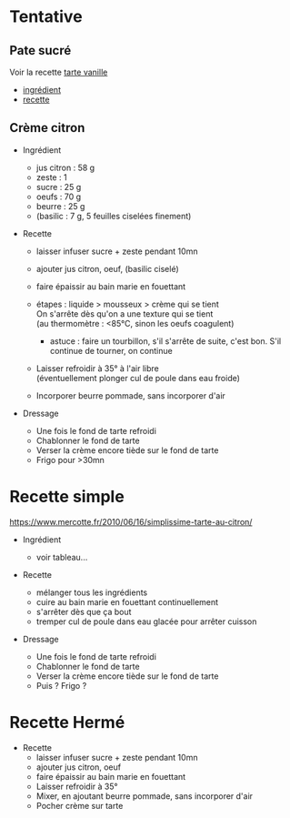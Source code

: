 # Tentative 

## Pate sucré

Voir la recette [tarte vanille](../tarte-vanille.md)  
- [ingrédient](../tarte-vanille.md?plain=1#L3-L8)
- [recette](../tarte-vanille.md?plain=1#L30-L37)


## Crème citron
- Ingrédient
    - jus citron : 58 g
    - zeste      : 1
    - sucre      : 25 g
    - oeufs      : 70 g
    - beurre     : 25 g
    - (basilic   : 7  g, 5 feuilles ciselées finement)

- Recette
    * laisser infuser sucre + zeste pendant 10mn
    * ajouter jus citron, oeuf, (basilic ciselé)
    * faire épaissir au bain marie en fouettant
    * étapes : liquide > mousseux > crème qui se tient  
      On s'arrête dès qu'on a une texture qui se tient  
      (au thermomètre : <85°C, sinon les oeufs coagulent)
        + astuce : faire un tourbillon, s'il s'arrête de suite, c'est bon. S'il continue de tourner, on continue

    * Laisser refroidir à 35° à l'air libre  
      (éventuellement plonger cul de poule dans eau froide)
    * Incorporer beurre pommade, sans incorporer d'air

- Dressage
    * Une fois le fond de tarte refroidi
    * Chablonner le fond de tarte
    * Verser la crème encore tiède sur le fond de tarte
    * Frigo pour >30mn

# Recette simple
https://www.mercotte.fr/2010/06/16/simplissime-tarte-au-citron/


- Ingrédient
    - voir tableau...

- Recette
    * mélanger tous les ingrédients
    * cuire au bain marie en fouettant continuellement
    * s'arrêter dès que ça bout
    * tremper cul de poule dans eau glacée pour arrêter cuisson

- Dressage
    * Une fois le fond de tarte refroidi
    * Chablonner le fond de tarte
    * Verser la crème encore tiède sur le fond de tarte
    * Puis ? Frigo ?

# Recette Hermé

- Recette
    * laisser infuser sucre + zeste pendant 10mn
    * ajouter jus citron, oeuf
    * faire épaissir au bain marie en fouettant
    * Laisser refroidir à 35°
    * Mixer, en ajoutant beurre pommade, sans incorporer d'air
    * Pocher crème sur tarte

